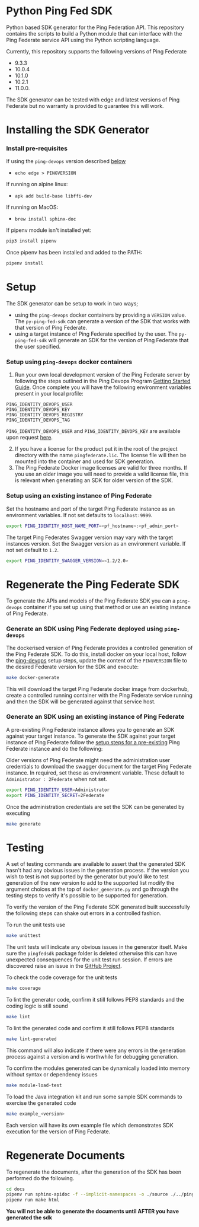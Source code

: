 # Python Ping Fed SDK

Python based SDK generator for the Ping Federation API. This repository contains the scripts to build a Python module 
that can interface with the Ping Federate service API using the Python scripting language. 

Currently, this repository supports the following versions of Ping Federate 
  - 9.3.3
  - 10.0.4
  - 10.1.0
  - 10.2.1
  - 11.0.0. 
 
The SDK generator can be tested with edge and latest versions of Ping Federate but no warranty is provided to guarantee 
this will work.

# Installing the SDK Generator

### Install pre-requisites

If using the `ping-devops` version described [below](#setup-using-ping-devops-docker-containers)
- `echo edge > PINGVERSION`

If running on alpine linux:
- `apk add build-base libffi-dev`

If running on MacOS:
- `brew install sphinx-doc`

If pipenv module isn't installed yet:
```bash
pip3 install pipenv
```
Once pipenv has been installed and added to the PATH:
```bash
pipenv install
```

# Setup
The SDK generator can be setup to work in two ways;
- using the `ping-devops` docker containers by providing a `VERSION` value. The `py-ping-fed-sdk` can generate a 
version of the SDK that works with that version of Ping Federate.
- using a target instance of Ping Federate specified by the user. The `py-ping-fed-sdk` will generate an SDK for the 
version of Ping Federate that the user specified.

### Setup using  `ping-devops` docker containers

1. Run your own local development version of the Ping Federate server by following the steps outlined in the Ping Devops 
Program [Getting Started Guide](https://devops.pingidentity.com/get-started/introduction/). Once complete you will have 
the following environment variables present in your local profile:

```
PING_IDENTITY_DEVOPS_USER
PING_IDENTITY_DEVOPS_KEY
PING_IDENTITY_DEVOPS_REGISTRY
PING_IDENTITY_DEVOPS_TAG
```

`PING_IDENTITY_DEVOPS_USER` and `PING_IDENTITY_DEVOPS_KEY` are available upon request 
[here](https://bit.ly/ping-devops-request).

2. If you have a license for the product put it in the root of the project directory with the name `pingfederate.lic`. 
The license file will then be mounted into the container and used for SDK generation.
3. The Ping Federate Docker image licenses are valid for three months. If you use an older image you will need to 
provide a valid license file, this is relevant when generating an SDK for older version of the SDK.

### Setup using an existing instance of Ping Federate

Set the hostname and port of the target Ping Federate instance as an environment variables. If not set defaults to 
`localhost:9999`.
```bash
export PING_IDENTITY_HOST_NAME_PORT=<pf_hostname>:<pf_admin_port>
```
The target Ping Federates Swagger version may vary with the target instances version. Set the Swagger version as an 
environment variable. If not set default to `1.2`.
```bash
export PING_IDENTITY_SWAGGER_VERSION=<1.2/2.0>
```

# Regenerate the Ping Federate SDK

To generate the APIs and models of the Ping Federate SDK you can a `ping-devops` container if you set up using that 
method or use an existing instance of Ping Federate.  

### Generate an SDK using Ping Federate deployed using `ping-devops`

The dockerised version of Ping Federate provides a controlled generation of the Ping Federate SDK. To do this, install 
docker on your local host, follow the [ping-devops](#setup-using-ping-devops-docker-containers) setup steps, update the 
content of the `PINGVERSION` file to the desired Federate version for the SDK and execute:

```bash
make docker-generate
```

This will download the target Ping Federate docker image from dockerhub, create a controlled running container with the 
Ping Federate service running and then the SDK will be generated against that service host.

### Generate an SDK using an existing instance of Ping Federate

A pre-existing Ping Federate instance allows you to generate an SDK against your target instance. To generate the SDK 
against your target instance of Ping Federate follow the 
[setup steps for a pre-existing](#setup-using-an-existing-instance-of-ping-federate) Ping Federate instance and do the 
following:

Older versions of Ping Federate might need the administration user credentials to download the swagger document for the 
target Ping Federate instance. In required, set these as environment variable. These default to 
`Administrator : 2Federate` when not set.

```bash
export PING_IDENTITY_USER=Administrator
export PING_IDENTITY_SECRET=2Federate
```

Once the administration credentials are set the SDK can be generated by executing
```bash
make generate
```

# Testing

A set of testing commands are available to assert that the generated SDK hasn't had any obvious issues in the generation 
process. If the version you wish to test is not supported by the generator but you'd like to test generation of the new 
version to add to the supported list modify the argument choices at the top of `docker_generate.py` and go through the 
testing steps to verify it's possible to be supported for generation.

To verify the version of the Ping Federate SDK generated built successfully the following steps can shake out errors in
a controlled fashion.

To run the unit tests use
```bash
make unittest
```

The unit tests will indicate any obvious issues in the generator itself. Make sure the `pingfedsdk` package folder is 
deleted otherwise this can have unexpected consequences for the unit test run session. If errors are discovered raise an 
issue in the [GitHub Project](https://github.com/Py-Ping/py-ping-fed-sdk/issues).

To check the code coverage for the unit tests

```bash
make coverage
```

To lint the generator code, confirm it still follows PEP8 standards and the coding logic is still sound

```bash
make lint
```

To lint the generated code and confirm it still follows PEP8 standards

```bash
make lint-generated
```

This command will also indicate if there were any errors in the generation process against a version and is worthwhile 
for debugging generation.

To confirm the modules generated can be dynamically loaded into memory without syntax or dependency issues

```bash
make module-load-test
```

To load the Java integration kit and run some sample SDK commands to exercise the generated code

```bash
make example_<version>
```

Each version will have its own example file which demonstrates SDK execution for the version of Ping Federate.

# Regenerate Documents

To regenerate the documents, after the generation of the SDK has been performed do the following.

```bash
cd docs
pipenv run sphinx-apidoc -f --implicit-namespaces -o ./source ./../pingfedsdk
pipenv run make html
```
**You will not be able to generate the documents until AFTER you have generated the sdk**

